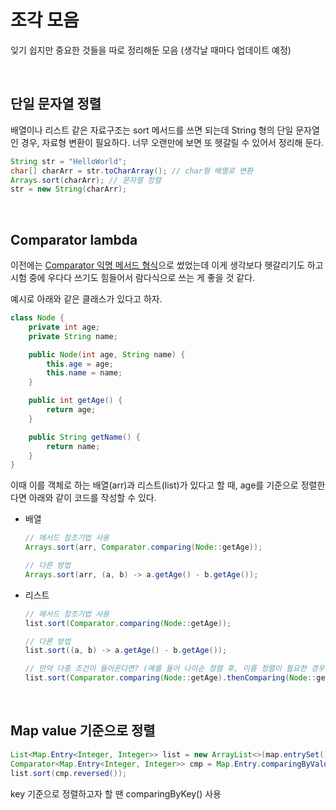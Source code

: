 # 조각 모음

잊기 쉽지만 중요한 것들을 따로 정리해둔 모음 (생각날 때마다 업데이트 예정)

<br>

## 단일 문자열 정렬

배열이나 리스트 같은 자료구조는 sort 메서드를 쓰면 되는데 String 형의 단일 문자열인 경우, 자료형 변환이 필요하다. 너무 오랜만에 보면 또 헷갈릴 수 있어서 정리해 둔다.

```java
String str = "HelloWorld";
char[] charArr = str.toCharArray(); // char형 배열로 변환
Arrays.sort(charArr); // 문자열 정렬
str = new String(charArr); 
```

<br>

## Comparator lambda

이전에는 [Comparator 익명 메서드 형식](https://github.com/hjyeon-n/Algorithm_study/blob/master/Problem%20Solving/Comparable%EA%B3%BC%20Comparator.md)으로 썼었는데 이게 생각보다 헷갈리기도 하고 시험 중에 우다다 쓰기도 힘들어서 람다식으로 쓰는 게 좋을 것 같다.

예시로 아래와 같은 클래스가 있다고 하자.

```java
class Node {
    private int age;
    private String name;

    public Node(int age, String name) {
        this.age = age;
        this.name = name;
    }

    public int getAge() {
        return age;
    }

    public String getName() {
        return name;
    }
}
```

이때 이를 객체로 하는 배열(arr)과 리스트(list)가 있다고 할 때, age를 기준으로 정렬한다면 아래와 같이 코드를 작성할 수 있다.

+ 배열
  
  ```java
  // 메서드 참조기법 사용
  Arrays.sort(arr, Comparator.comparing(Node::getAge)); 
  
  // 다른 방법
  Arrays.sort(arr, (a, b) -> a.getAge() - b.getAge());
  ```

+ 리스트
  
  ```java
  // 메서드 참조기법 사용
  list.sort(Comparator.comparing(Node::getAge));
  
  // 다른 방법
  list.sort((a, b) -> a.getAge() - b.getAge());
  
  // 만약 다중 조건이 들어온다면? (예를 들어 나이순 정렬 후, 이름 정렬이 필요한 경우)
  list.sort(Comparator.comparing(Node::getAge).thenComparing(Node::getName));
  ```

<br>

## Map value 기준으로 정렬

```java
List<Map.Entry<Integer, Integer>> list = new ArrayList<>(map.entrySet());
Comparator<Map.Entry<Integer, Integer>> cmp = Map.Entry.comparingByValue();
list.sort(cmp.reversed());
```

key 기준으로 정렬하고자 할 땐 comparingByKey() 사용

